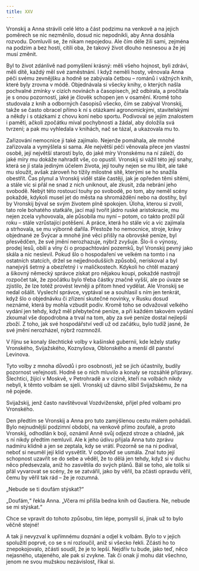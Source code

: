 ```yaml
---
title: XXV
---
```


Vronskij a Anna strávili celé léto a část podzimu na venkově a na jejich poměrech se nic nezměnilo, dosud nic nepodnikli, aby Anna dosáhla rozvodu. Domluvili se, že nikam nepojedou. Ale čím déle žili sami, zejména na podzim a bez hostí, cítili oba, že takový život dlouho nesnesou a že jej musí změnit.

Byl to život zdánlivě nad pomyšlení krásný: měli všeho hojnost, byli zdrávi, měli dítě, každý měl své zaměstnání. I když neměli hosty, věnovala Anna péči svému zevnějšku a hodně se zabývala četbou – románů i vážných knih, které byly zrovna v módě. Objednávala si všecky knihy, o kterých našla pochvalné zmínky v cizích novinách a časopisech, jež odbírala, a pročítala je s onou pozorností, jaké je člověk schopen jen v osamění. Kromě toho studovala z knih a odborných časopisů všecko, čím se zabýval Vronskij, takže se často obracel přímo k ní s otázkami agronomickými, stavitelskými a někdy i s otázkami z chovu koní nebo sportu. Podivoval se jejím znalostem i paměti, ačkoli zpočátku míval pochybnosti a žádal, aby doložila svá tvrzení; a pak mu vyhledala v knihách, nač se tázal, a ukazovala mu to.

Zařizování nemocnice ji také zajímalo. Nejenže pomáhala, ale mnohé zařizovala a vymýšlela si sama. Ale největší péči věnovala přece jen vlastní osobě, její největší starostí bylo, do jaké míry Vronskému na ní záleží, do jaké míry mu dokáže nahradit vše, co opustil. Vronskij si vážil této její snahy, která se jí stala jediným účelem života, její touhy nejen se mu líbit, ale také mu sloužit, avšak zároveň ho tížily milostné sítě, kterými se ho snažila obestřít. Čas plynul a Vronskij viděl stále častěji, jak je opředen těmi sítěmi, a stále víc si přál ne snad z nich uniknout, ale zkusit, zda nebrání jeho svobodě. Nebýt této rostoucí touhy po svobodě, po tom, aby neměl scény pokaždé, kdykoli musel jet do města na shromáždění nebo na dostihy, byl by Vronskij býval se svým životem plně spokojen. Úloha, kterou si zvolil, tato role bohatého statkáře, jací mají tvořit jádro ruské aristokracie, mu nejen zcela vyhovovala, ale působila mu nyní – potom, co takto prožil půl roku – stále vzrůstající potěšení. A práce, která ho stále víc a víc zajímala a strhovala, se mu výborně dařila. Přestože ho nemocnice, stroje, krávy objednané ze Švýcar a mnohé jiné věci přišly na obrovské peníze, byl přesvědčen, že své jmění nerozhazuje, nýbrž zvyšuje. Šlo-li o výnosy, prodej lesů, obilí a vlny či o propachtování pozemků, byl Vronskij pevný jako skála a nic neslevil. Pokud šlo o hospodaření ve velkém na tomto i na ostatních statcích, držel se nejjednodušších způsobů, neriskoval a byl nanejvýš šetrný a obezřetný i v maličkostech. Kdykoli ho chtěl mazaný a šikovný německý správce získat pro nějakou koupi, pokaždé nastrojil rozpočet tak, že zpočátku bylo třeba částky značně vyšší, ale po úvaze se zjistilo, že lze totéž provést levněji a přitom hned vydělat. Ale Vronskij se nedal ošálit. Vyslechl správce, vyptával se a souhlasil s ním jen tenkrát, když šlo o objednávku či zřízení skutečné novinky, v Rusku dosud neznámé, která by mohla vzbudit podiv. Kromě toho se odvažoval velkého vydání jen tehdy, když měl přebytečné peníze, a při každém takovém vydání zkoumal vše dopodrobna a trval na tom, aby za své peníze dostal nejlepší zboží. Z toho, jak své hospodářství vedl už od začátku, bylo tudíž jasné, že své jmění nerozházel, nýbrž rozmnožil.

V říjnu se konaly šlechtické volby v kašinské gubernii, kde ležely statky Vronského, Svijažského, Koznyšova, Oblonského a menší díl panství Levinova.

Tyto volby z mnoha důvodů i pro osobnosti, jež se jich účastnily, budily pozornost veřejnosti. Hodně se o nich mluvilo a konaly se rozsáhlé přípravy. Šlechtici, žijící v Moskvě, v Petrohradě a v cizině, kteří na volbách nikdy nebyli, k těmto volbám se sjeli. Vronskij už dávno slíbil Svijažskému, že na ně pojede.

Svijažskij, jenž často navštěvoval Vozdviženské, přijel před volbami pro Vronského.

Den předtím se Vronskij a Anna pro tuto zamýšlenou cestu málem pohádali. Bylo nejnudnější podzimní období, na venkově přímo zoufalé, a proto Vronskij, odhodlán k boji, oznámil Anně svůj odjezd stroze a chladně, jak s ní nikdy předtím nemluvil. Ale k jeho údivu přijala Anna tuto zprávu nadmíru klidně a jen se zeptala, kdy se vrátí. Pozorně se na ni podíval, neboť si neuměl její klid vysvětlit. V odpověď se usmála. Znal tuto její schopnost uzavřít se do sebe a věděl, že to dělá jen tehdy, když si v duchu něco předsevzala, aniž ho zasvětila do svých plánů. Bál se toho, ale tolik si přál vyvarovat se scény, že se zatvářil, jako by věřil, ba zčásti opravdu věřil, čemu by věřil tak rád – že je rozumná.

„Nebude se ti doufám stýskat?“

„Doufám,“ řekla Anna. „Včera mi přišla bedna knih od Gautiera. Ne, nebude se mi stýskat.“

Chce se vpravit do tohoto způsobu, tím lépe, pomyslil si, jinak už to bylo věčně stejné!

A tak ji nevyzval k upřímnému doznání a odjel k volbám. Bylo to v jejich spolužití poprvé, co se s ní rozloučil, aniž si všecko řekli. Zčásti ho to znepokojovalo, zčásti soudil, že je to lepší. Nejdřív tu bude, jako teď, něco nejasného, utajeného, ale pak si zvykne. Tak či onak jí mohu dát všechno, jenom ne svou mužskou nezávislost, říkal si.
